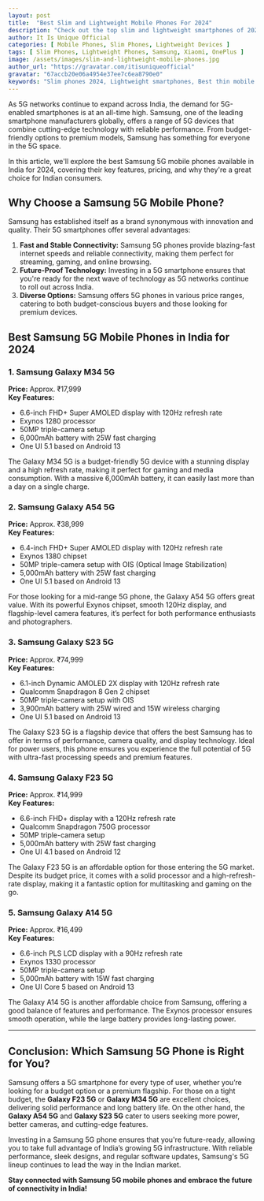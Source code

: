 ```yaml
---
layout: post
title:  "Best Slim and Lightweight Mobile Phones For 2024"
description: "Check out the top slim and lightweight smartphones of 2024, offering sleek designs and powerful performance."
author: It Is Unique Official
categories: [ Mobile Phones, Slim Phones, Lightweight Devices ]
tags: [ Slim Phones, Lightweight Phones, Samsung, Xiaomi, OnePlus ]
image: /assets/images/slim-and-lightweight-mobile-phones.jpg
author_url: "https://gravatar.com/itisuniqueofficial"
gravatar: "67accb20e06a4954e37ee7c6ea8790e0"
keywords: "Slim phones 2024, Lightweight smartphones, Best thin mobile phones"
---
```


As 5G networks continue to expand across India, the demand for 5G-enabled smartphones is at an all-time high. Samsung, one of the leading smartphone manufacturers globally, offers a range of 5G devices that combine cutting-edge technology with reliable performance. From budget-friendly options to premium models, Samsung has something for everyone in the 5G space.

In this article, we'll explore the best Samsung 5G mobile phones available in India for 2024, covering their key features, pricing, and why they're a great choice for Indian consumers.

## Why Choose a Samsung 5G Mobile Phone?

Samsung has established itself as a brand synonymous with innovation and quality. Their 5G smartphones offer several advantages:

1. **Fast and Stable Connectivity:** Samsung 5G phones provide blazing-fast internet speeds and reliable connectivity, making them perfect for streaming, gaming, and online browsing.
2. **Future-Proof Technology:** Investing in a 5G smartphone ensures that you're ready for the next wave of technology as 5G networks continue to roll out across India.
3. **Diverse Options:** Samsung offers 5G phones in various price ranges, catering to both budget-conscious buyers and those looking for premium devices.

## Best Samsung 5G Mobile Phones in India for 2024

### 1. **Samsung Galaxy M34 5G**
   **Price:** Approx. ₹17,999  
   **Key Features:**
   - 6.6-inch FHD+ Super AMOLED display with 120Hz refresh rate
   - Exynos 1280 processor
   - 50MP triple-camera setup
   - 6,000mAh battery with 25W fast charging
   - One UI 5.1 based on Android 13

The Galaxy M34 5G is a budget-friendly 5G device with a stunning display and a high refresh rate, making it perfect for gaming and media consumption. With a massive 6,000mAh battery, it can easily last more than a day on a single charge.

### 2. **Samsung Galaxy A54 5G**
   **Price:** Approx. ₹38,999  
   **Key Features:**
   - 6.4-inch FHD+ Super AMOLED display with 120Hz refresh rate
   - Exynos 1380 chipset
   - 50MP triple-camera setup with OIS (Optical Image Stabilization)
   - 5,000mAh battery with 25W fast charging
   - One UI 5.1 based on Android 13

For those looking for a mid-range 5G phone, the Galaxy A54 5G offers great value. With its powerful Exynos chipset, smooth 120Hz display, and flagship-level camera features, it’s perfect for both performance enthusiasts and photographers.

### 3. **Samsung Galaxy S23 5G**
   **Price:** Approx. ₹74,999  
   **Key Features:**
   - 6.1-inch Dynamic AMOLED 2X display with 120Hz refresh rate
   - Qualcomm Snapdragon 8 Gen 2 chipset
   - 50MP triple-camera setup with OIS
   - 3,900mAh battery with 25W wired and 15W wireless charging
   - One UI 5.1 based on Android 13

The Galaxy S23 5G is a flagship device that offers the best Samsung has to offer in terms of performance, camera quality, and display technology. Ideal for power users, this phone ensures you experience the full potential of 5G with ultra-fast processing speeds and premium features.

### 4. **Samsung Galaxy F23 5G**
   **Price:** Approx. ₹14,999  
   **Key Features:**
   - 6.6-inch FHD+ display with a 120Hz refresh rate
   - Qualcomm Snapdragon 750G processor
   - 50MP triple-camera setup
   - 5,000mAh battery with 25W fast charging
   - One UI 4.1 based on Android 12

The Galaxy F23 5G is an affordable option for those entering the 5G market. Despite its budget price, it comes with a solid processor and a high-refresh-rate display, making it a fantastic option for multitasking and gaming on the go.

### 5. **Samsung Galaxy A14 5G**
   **Price:** Approx. ₹16,499  
   **Key Features:**
   - 6.6-inch PLS LCD display with a 90Hz refresh rate
   - Exynos 1330 processor
   - 50MP triple-camera setup
   - 5,000mAh battery with 15W fast charging
   - One UI Core 5 based on Android 13

The Galaxy A14 5G is another affordable choice from Samsung, offering a good balance of features and performance. The Exynos processor ensures smooth operation, while the large battery provides long-lasting power.

---

## Conclusion: Which Samsung 5G Phone is Right for You?

Samsung offers a 5G smartphone for every type of user, whether you’re looking for a budget option or a premium flagship. For those on a tight budget, the **Galaxy F23 5G** or **Galaxy M34 5G** are excellent choices, delivering solid performance and long battery life. On the other hand, the **Galaxy A54 5G** and **Galaxy S23 5G** cater to users seeking more power, better cameras, and cutting-edge features.

Investing in a Samsung 5G phone ensures that you're future-ready, allowing you to take full advantage of India’s growing 5G infrastructure. With reliable performance, sleek designs, and regular software updates, Samsung's 5G lineup continues to lead the way in the Indian market.

**Stay connected with Samsung 5G mobile phones and embrace the future of connectivity in India!**
